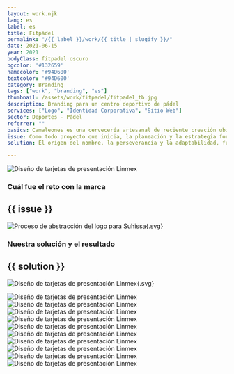 ```yaml
---
layout: work.njk 
lang: es
label: es
title: Fitpádel
permalink: "/{{ label }}/work/{{ title | slugify }}/"
date: 2021-06-15
year: 2021
bodyClass: fitpadel oscuro
bgcolor: '#132659'
namecolor: '#94D600'
textcolor: '#94D600'
category: Branding
tags: ["work", "branding", "es"]
thumbnail: /assets/work/fitpadel/fitpadel_tb.jpg
description: Branding para un centro deportivo de pádel
services: ["Logo", "Identidad Corporativa", "Sitio Web"]
sector: Deportes - Pádel
referrer: ""
basics: Camaleones es una cervecería artesanal de reciente creación ubicada en Cancún, Quintana Roo. Su nombre surge por la historia de sus creadores, quienes tras la pandemia tuvieron que ganar la habilidad de adaptarse a la nueva realidad, sobrevivir a un entorno difícil, a una situación laboral y social adversa.
issue: Como todo proyecto que inicia, la planeación y la estrategia forman parte medular para una adecuada construcción de marca. Se contaba con un nombre adecuado, un producto de calidad pero en ese entonces aun en proceso de mejora. Pero también se carecía de un logo adecuado, una etiqueta memorable y atractiva, así como una identidad que pudiera reforzar el estilo de comunicación de esta cerveza.
solution: El origen del nombre, la perseverancia y la adaptabilidad, fueron valores muy importantes para su creación, por tal motivo se decide impulsar como premisa para su identidad. El producto se enfoca a un público dispuesto a probar nuevos sabores, a disfrutar una cerveza sin importar que la acompañen con unos tacos de la esquina, o bien una tarde tranquila en la playa con los amigos, o inclusive en una cena de 3 tiempos en un restaurante u hotel 5 estrellas.

---
```


![Diseño de tarjetas de presentación Linmex](/assets/work/fitpadel/fitpadel_anuncio_espectacular.jpg)

<div class="column__2">
    <div class="col__left">
        <h3>Cuál fue el reto con la marca</h3>
    </div>
    <div class="col__right">
        <h2>{{ issue }}</h2>
    </div>
</div>

![Proceso de abstracción del logo para Suhissa](/assets/work/fitpadel/fitpadel_logo_proceso.svg){.svg}

<div class="column__2 work__column__2">
    <div class="col__left">
        <h3>Nuestra solución y el resultado</h3>
    </div>
    <div class="col__right">
        <h2>{{ solution }}</h2>
    </div>
</div>

![Diseño de tarjetas de presentación Linmex](/assets/work/fitpadel/fitpadel_logo.svg){.svg}

![Diseño de tarjetas de presentación Linmex](/assets/work/fitpadel/fitpadel_secundario.jpg)
![Diseño de tarjetas de presentación Linmex](/assets/work/fitpadel/fitpadel_tarjetas.jpg)
![Diseño de tarjetas de presentación Linmex](/assets/work/fitpadel/fitpadel_agenda_carpeta.jpg)
![Diseño de tarjetas de presentación Linmex](/assets/work/fitpadel/fitpadel_anuncio_paradero.jpg)
![Diseño de tarjetas de presentación Linmex](/assets/work/fitpadel/fitpadel_triptico.jpg)
![Diseño de tarjetas de presentación Linmex](/assets/work/fitpadel/fitpadel_camisa_hombre.jpg)
![Diseño de tarjetas de presentación Linmex](/assets/work/fitpadel/fitpadel_blusa_mujer.jpg)
![Diseño de tarjetas de presentación Linmex](/assets/work/fitpadel/fitpadel_instagram.jpg)
![Diseño de tarjetas de presentación Linmex](/assets/work/fitpadel/fitpadel_web.jpg)
![Diseño de tarjetas de presentación Linmex](/assets/work/fitpadel/fitpadel_fachada.jpg)